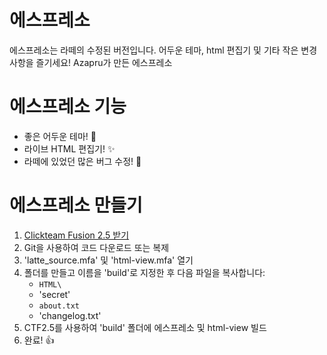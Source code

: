 # 에스프레소
에스프레소는 라떼의 수정된 버전입니다. 어두운 테마, html 편집기 및 기타 작은 변경 사항을 즐기세요!
Azapru가 만든 에스프레소

# 에스프레소 기능
- 좋은 어두운 테마! :eyes:
- 라이브 HTML 편집기! :sparkles:
- 라떼에 있었던 많은 버그 수정! :bug:

# 에스프레소 만들기
1. [Clickteam Fusion 2.5 받기](https://store.steampowered.com/app/248170/Clickteam_Fusion_25/?l=korean)
2. Git을 사용하여 코드 다운로드 또는 복제
3. 'latte_source.mfa' 및 'html-view.mfa' 열기
4. 폴더를 만들고 이름을 'build'로 지정한 후 다음 파일을 복사합니다:
   * `HTML\`
   * 'secret\'
   * `about.txt`
   * 'changelog.txt'
5. CTF2.5를 사용하여 'build' 폴더에 에스프레소 및 html-view 빌드
6. 완료! :thumbsup: